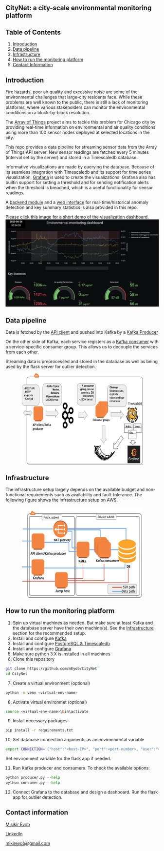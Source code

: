 ## CityNet: a city-scale environmental monitoring platform

## Table of Contents
1. [Introduction](README.md#introduction)
1. [Data pipeline](README.md#data-pipeline)
1. [Infrastructure](README.md#infrastructure)
1. [How to run the monitoring platform](README.md#how-to-run-the-monitoring-platform)
1. [Contact Information](README.md#contact-information)


## Introduction
Fire hazards, poor air quality and excessive noise are some of the environmental challenges that large-city residents face. While these problems are well known to the public, there is still a lack of monitoring platforms, where various stakeholders can monitor the environmental conditions on a block-by-block resolution.

The [Array of Things](https://arrayofthings.github.io/) project aims to tackle this problem for Chicago city by providing real-time information on environmental and air quality conditions using more than 100 sensor nodes deployed at selected locations in the city.

This repo provides a data pipeline for streaming sensor data from the Array of Things API server. New sensor readings are fetched every 5 minutes (interval set by the server) and stored in a Timescaledb database. 

Informative visualizations are made by querying the database. Because of its seamless integration with Timescaledb and its support for time series visualization, [Grafana](https://grafana.com/) is used to create the visualizations. Grafana also has builtin support for setting a threshold and for sending notification alerts when the threshold is breached, which is a useful functionality for sensor readings.  

A [backend module](citynet/monitor.py) and a [web interface](flask_app) for real-time/historical anomaly detection and key summary statistics is also provided in this repo.

Please click this image for a short demo of the visualization dashboard.
[![Demo](img/demo-screenshot.png)](https://youtu.be/fZgwQc67qnk "Demo")

## Data pipeline 

Data is fetched by the [API client](citynet/api_client.py) and pushed into Kafka by a [Kafka Producer](citynet/producer.py)

On the other side of Kafka, each service registers as a [Kafka consumer](citynet/consumer.py) with a service-specific consumer group. This allows us to decouple the services from each other. 

Streaming data is preprocessed and stored in the database as well as being used by the flask server for outlier detection.

<center><img src="img/pipeline-architecture.png" align="middle" style="width: 400px; height: 300px" /></center>

## Infrastructure

The infrastructure setup largely depends on the available budget and non-functional requirements such as availability and fault-tolerance. The following figure shows the infrastructure setup on AWS. 

<center><img src="img/infrastructure.png" align="middle" style="width: 400px; height: 300px" /></center>

## How to run the monitoring platform

1. Spin up virtual machines as needed. But make sure at least Kafka and the database server have their own machine(s). See the [Infrastructure](README.md#infrastructure) section for the recommended setup.
2. Install and configure [Kafka](https://kafka.apache.org/)
3. Install and configure [PostgreSQL & Timescaledb](https://docs.timescale.com/latest/getting-started/installation)
4. Install and configure [Grafana](https://grafana.com/)
5. Make sure python 3.X is installed in all machines
6. Clone this repository

```bash
git clone https://github.com/mEyob/CityNet`
cd CityNet
```
7. Create a virtual environment (optional)

```bash
python -m venv <virtual-env-name>
```
8. Activate virtual environmet (optional)

```bash
source <virtual-env-name>\bin\activate
```
9. Install necessary packages 

```bash
pip install -r requirements.txt
```

10. Set database connection arguments as an environmental variable

```bash
export CONNECTION='{"host":"<host-IP>", "port":<port-number>, "user":"<username>", "database":"<database-name>", "password":"<password>"}'
```
Set environment variable for the flask app if needed.

11. Run Kafka producer and consumers. To check the available options:

```python
python producer.py --help
python consumer.py --help
```
12. Connect Grafana to the database and design a dashboard. Run the flask app for outlier detection.

## Contact information
[Misikir Eyob](https://meyob.github.io)

[LinkedIn](https://www.linkedin.com/in/misikir-eyob/)

mikireyob@gmail.com
